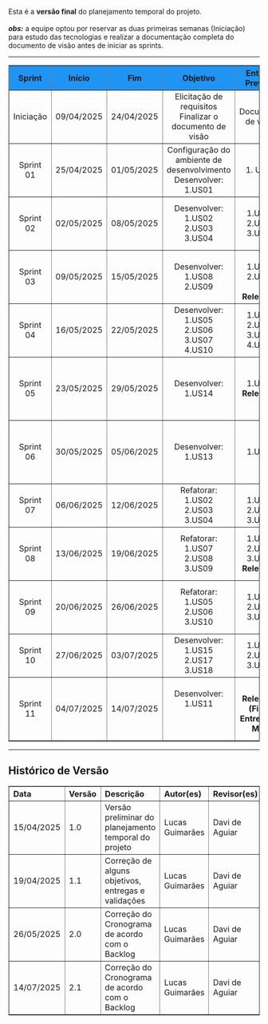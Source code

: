 Esta é a <strong>versão final</strong> do planejamento temporal do projeto.
<br><br>
_**obs:**_ a equipe optou por reservar as duas primeiras semanas (Iniciação) para estudo das tecnologias e realizar a documentação completa do documento de visão antes de iniciar as sprints.
<hr>

<table border="1" style="width: 100%; border-collapse: collapse; text-align: left;">
  <thead>
    <tr style="background-color: #2094F3;">
      <th style="text-align: center; vertical-align: middle;">Sprint</th>
      <th style="text-align: center; vertical-align: middle;">Início</th>
      <th style="text-align: center; vertical-align: middle;">Fim</th>
      <th style="text-align: center; vertical-align: middle;">Objetivo</th>
      <th style="text-align: center; vertical-align: middle;">Entrega Prevista</th>
      <th style="text-align: center; vertical-align: middle;">Validação com o Cliente</th>
    </tr>
  </thead>
  <tbody>
    <tr>
      <td style="text-align: center; vertical-align: middle;">Iniciação</td>
      <td style="text-align: center; vertical-align: middle;">09/04/2025</td>
      <td style="text-align: center; vertical-align: middle;">24/04/2025</td>
      <td style="text-align: center; vertical-align: middle;">Elicitação de requisitos <br> Finalizar o documento de visão</td>
      <td style="text-align: center; vertical-align: middle;">Documento de visão</td>
      <td style="text-align: center; vertical-align: middle;">Validação do documento de visão (informações não técnicas).</td>
    </tr>
    <tr>
      <td style="text-align: center; vertical-align: middle;">Sprint 01</td>
      <td style="text-align: center; vertical-align: middle;">25/04/2025</td>
      <td style="text-align: center; vertical-align: middle;">01/05/2025</td>
      <td style="text-align: center; vertical-align: middle;">Configuração do ambiente de desenvolvimento <br>Desenvolver:<br> 1.US01</td>
      <td style="text-align: center; vertical-align: middle;">1. US01 </td>
      <td style="text-align: center; vertical-align: middle;">Cliente não disponível.</td>
    </tr>
    <tr>
      <td style="text-align: center; vertical-align: middle;">Sprint 02</td>
      <td style="text-align: center; vertical-align: middle;">02/05/2025</td>
      <td style="text-align: center; vertical-align: middle;">08/05/2025</td>
      <td style="text-align: center; vertical-align: middle;">Desenvolver: <br>1.US02<br>2.US03<br>3.US04</td>
      <td style="text-align: center; vertical-align: middle;">1.US02<br>2.US03<br>3.US04</td>
      <td style="text-align: center; vertical-align: middle;">Validação do acesso administrativo e CRUD do empregador</td>
    </tr>
    <tr>
      <td style="text-align: center; vertical-align: middle;">Sprint 03</td>
      <td style="text-align: center; vertical-align: middle;">09/05/2025</td>
      <td style="text-align: center; vertical-align: middle;">15/05/2025</td>
      <td style="text-align: center; vertical-align: middle;">Desenvolver: <br>1.US08<br>2.US09<br></td>
      <td style="text-align: center; vertical-align: middle;"><br>1.US08<br>2.US09<br><br><b>Release 1</b></td>
      <td style="text-align: center; vertical-align: middle;">Validação do CRUD de empregadores e feedback da Release 1</td>
    </tr>
    <tr>
      <td style="text-align: center; vertical-align: middle;">Sprint 04</td>
      <td style="text-align: center; vertical-align: middle;">16/05/2025</td>
      <td style="text-align: center; vertical-align: middle;">22/05/2025</td>
      <td style="text-align: center; vertical-align: middle;">Desenvolver: <br>1.US05<br>2.US06<br>3.US07<br>4.US10</td>
      <td style="text-align: center; vertical-align: middle;">1.US05<br>2.US06<br>3.US07<br>4.US10</td>
      <td style="text-align: center; vertical-align: middle;">Validação do CRUD de contratos de trabalho</td>
    </tr>
    <tr>
      <td style="text-align: center; vertical-align: middle;">Sprint 05</td>
      <td style="text-align: center; vertical-align: middle;">23/05/2025</td>
      <td style="text-align: center; vertical-align: middle;">29/05/2025</td>
      <td style="text-align: center; vertical-align: middle;">Desenvolver: <br>1.US14</td>
      <td style="text-align: center; vertical-align: middle;">1.US14<br><b>Release 2</b></td>
      <td style="text-align: center; vertical-align: middle;">Validação do sistema de login para empregador e feedback da Release 2</td>
    </tr>
    <tr>
      <td style="text-align: center; vertical-align: middle;">Sprint 06</td>
      <td style="text-align: center; vertical-align: middle;">30/05/2025</td>
      <td style="text-align: center; vertical-align: middle;">05/06/2025</td>
     <td style="text-align: center; vertical-align: middle;">Desenvolver:<br>1.US13</td>
      <td style="text-align: center; vertical-align: middle;">1.US13</td>
      <td style="text-align: center; vertical-align: middle;">Validação do sistema de login para empregado e recuperação de senha</td>
    </tr>
    <tr>
      <td style="text-align: center; vertical-align: middle;">Sprint 07</td>
      <td style="text-align: center; vertical-align: middle;">06/06/2025</td>
      <td style="text-align: center; vertical-align: middle;">12/06/2025</td>
     <td style="text-align: center; vertical-align: middle;">Refatorar:<br>1.US02<br>2.US03<br>3.US04</td>
      <td style="text-align: center; vertical-align: middle;"><br>1.US02<br>2.US03<br>3.US04</td>
      <td style="text-align: center; vertical-align: middle;">Validação da refatoração da US02, US03 e US04</td>
    </tr>
    <tr>
      <td style="text-align: center; vertical-align: middle;">Sprint 08</td>
      <td style="text-align: center; vertical-align: middle;">13/06/2025</td>
      <td style="text-align: center; vertical-align: middle;">19/06/2025</td>
     <td style="text-align: center; vertical-align: middle;">Refatorar:<br>1.US07<br>2.US08<br>3.US09</td>
      <td style="text-align: center; vertical-align: middle;"></b>1.US07<br>2.US08<br>3.US09<br><b>Release 3</b></td>
      <td style="text-align: center; vertical-align: middle;">Validação do sistema de notificações do registro de ponto</td>
    </tr>
    <tr>
      <td style="text-align: center; vertical-align: middle;">Sprint 09</td>
      <td style="text-align: center; vertical-align: middle;">20/06/2025</td>
      <td style="text-align: center; vertical-align: middle;">26/06/2025</td>
     <td style="text-align: center; vertical-align: middle;">Refatorar:<br>1.US05<br>2.US06<br>3.US10</td>
      <td style="text-align: center; vertical-align: middle;">1.US05<br>2.US06<br>3.US10</b></td>
      <td style="text-align: center; vertical-align: middle;">Validação US11, US21, US24 e feedback release 4</td>
    </tr>
    <tr>
      <td style="text-align: center; vertical-align: middle;">Sprint 10</td>
      <td style="text-align: center; vertical-align: middle;">27/06/2025</td>
      <td style="text-align: center; vertical-align: middle;">03/07/2025</td>
      <td style="text-align: center; vertical-align: middle;">Desenvolver:<br>1.US15<br>2.US17<br>3.US18</td>
      <td style="text-align: center; vertical-align: middle;">1.US15<br>2.US17<br>3.US18<b></td>
      <td style="text-align: center; vertical-align: middle;">Validação US25, US26 e US28</td>
    </tr>
    <tr>
      <td style="text-align: center; vertical-align: middle;">Sprint 11</td>
      <td style="text-align: center; vertical-align: middle;">04/07/2025</td>
      <td style="text-align: center; vertical-align: middle;">14/07/2025</td>
      <td style="text-align: center; vertical-align: middle;">Desenvolver: <br>1.US11<br><br><br></td>
      <td style="text-align: center; vertical-align: middle;"><br><b>Release 4 (Final)<br>Entrega do MVP</b></td>
      <td style="text-align: center; vertical-align: middle;">Feedback do projeto final (cliente ausente: problemas familiares)</td>
    </tr>
  </tbody>
</table>

<hr>

<h2>Histórico de Versão</h2>
<table border="1" style="width: 100%; border-collapse: collapse; text-align: left;">
  <thead>
    <tr>
      <th>Data</th>
      <th>Versão</th>
      <th>Descrição</th>
      <th>Autor(es)</th>
      <th>Revisor(es)</th>
    </tr>
  </thead>
  <tbody>
    <tr>
      <td>15/04/2025</td>
      <td>1.0</td>
      <td>Versão preliminar do planejamento temporal do projeto</td>
      <td>Lucas Guimarães</td>
      <td>Davi de Aguiar</td>
    </tr>
    <tr>
      <td>19/04/2025</td>
      <td>1.1</td>
      <td>Correção de alguns objetivos, entregas e validações</td>
      <td>Lucas Guimarães</td>
      <td>Davi de Aguiar</td>
    </tr>
    <tr>
      <td>26/05/2025</td>
      <td>2.0</td>
      <td>Correção do Cronograma de acordo com o Backlog</td>
      <td>Lucas Guimarães</td>
      <td>Davi de Aguiar</td>
    </tr>
    <tr>
      <td>14/07/2025</td>
      <td>2.1</td>
      <td>Correção do Cronograma de acordo com o Backlog</td>
      <td>Lucas Guimarães</td>
      <td>Davi de Aguiar</td>
    </tr>
  </tbody>
</table>

